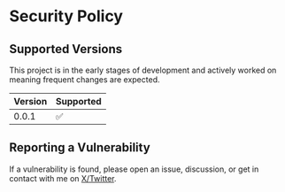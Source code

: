 # Security Policy

## Supported Versions

This project is in the early stages of development and actively worked on meaning frequent changes are expected.

| Version | Supported          |
| ------- | ------------------ |
| 0.0.1   | :white_check_mark: |

## Reporting a Vulnerability

If a vulnerability is found, please open an issue, discussion, or get in contact with me on [X/Twitter](https://x.com/theAlexWhitmore).
